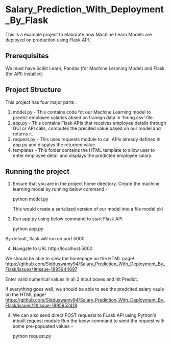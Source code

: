 # Salary_Prediction_With_Deployment_By_Flask
This is a example project to elaborate how Machine Learn Models are deployed on production using Flask API.

## Prerequisites
We must have Scikit Learn, Pandas (for Machine Leraning Model) and Flask (for API) installed.

## Project Structure
This project has four major parts :

1. model.py - This contains code fot our Machine Learning model to predict employee salaries absed on trainign data in 'hiring.csv' file.
2. app.py - This contains Flask APIs that receives employee details through GUI or API calls, computes the precited value based on our model and returns it.
3. request.py - This uses requests module to call APIs already defined in app.py and dispalys the returned value.
4. templates - This folder contains the HTML template to allow user to enter employee detail and displays the predicted employee salary.
   
## Running the project
1. Ensure that you are in the project home directory. Create the machine learning model by running below command -

   python model.py

   This would create a serialized version of our model into a file model.pkl

2. Run app.py using below command to start Flask API

   python app.py
   
By default, flask will run on port 5000.

4. Navigate to URL http://localhost:5000

We should be able to view the homepage on the HTML page! https://github.com/Sidduswamy94/Salary_Prediction_With_Deployment_By_Flask/issues/1#issue-1895944697

Enter valid numerical values in all 3 input boxes and hit Predict.

If everything goes well, we should be able to see the predcited salary vaule on the HTML page! https://github.com/Sidduswamy94/Salary_Prediction_With_Deployment_By_Flask/issues/2#issue-1895952418

4. We can also send direct POST requests to FLask API using Python's inbuilt request module Run the beow command to send the request with some pre-popuated values -

   python request.py
